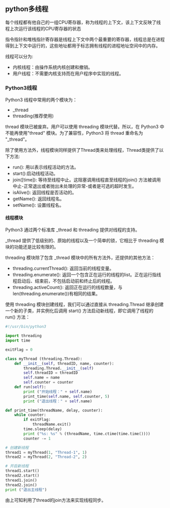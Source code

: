## python多线程
每个线程都有他自己的一组CPU寄存器，称为线程的上下文，该上下文反映了线程上次运行该线程的CPU寄存器的状态

指令指针和堆栈指针寄存器是线程上下文中两个最重要的寄存器，线程总是在进程得到上下文中运行的，这些地址都用于标志拥有线程的进程地址空间中的内存。

线程可以分为:

 - 内核线程：由操作系统内核创建和撤销。
 - 用户线程：不需要内核支持而在用户程序中实现的线程。

### Python3线程
Python3 线程中常用的两个模块为：

 - _thread
 - threading(推荐使用)

thread 模块已被废弃。用户可以使用 threading 模块代替。所以，在 Python3 中不能再使用"thread" 模块。为了兼容性，Python3 将 thread 重命名为 "_thread"。

除了使用方法外，线程模块同样提供了Thread类来处理线程，Thread类提供了以下方法:

 - run(): 用以表示线程活动的方法。
 - start():启动线程活动。
 - join([time]): 等待至线程中止。这阻塞调用线程直至线程的join() 方法被调用中止-正常退出或者抛出未处理的异常-或者是可选的超时发生。
 - isAlive(): 返回线程是否活动的。
 - getName(): 返回线程名。
 - setName(): 设置线程名。

#### 线程模块
Python3 通过两个标准库 _thread 和 threading 提供对线程的支持。

_thread 提供了低级别的、原始的线程以及一个简单的锁，它相比于 threading 模块的功能还是比较有限的。

threading 模块除了包含 _thread 模块中的所有方法外，还提供的其他方法：

 - threading.currentThread(): 返回当前的线程变量。
 - threading.enumerate(): 返回一个包含正在运行的线程的list。正在运行指线程启动后、结束前，不包括启动前和终止后的线程。
 - threading.activeCount(): 返回正在运行的线程数量，与len(threading.enumerate())有相同的结果。

使用 threading 模块创建线程，我们可以通过直接从 threading.Thread 继承创建一个新的子类，并实例化后调用 start() 方法启动新线程，即它调用了线程的 run() 方法：

``` python
#!/usr/bin/python3

import threading
import time

exitFlag = 0

class myThread (threading.Thread):
    def __init__(self, threadID, name, counter):
        threading.Thread.__init__(self)
        self.threadID = threadID
        self.name = name
        self.counter = counter
    def run(self):
        print ("开始线程：" + self.name)
        print_time(self.name, self.counter, 5)
        print ("退出线程：" + self.name)

def print_time(threadName, delay, counter):
    while counter:
        if exitFlag:
            threadName.exit()
        time.sleep(delay)
        print ("%s: %s" % (threadName, time.ctime(time.time())))
        counter -= 1

# 创建新线程
thread1 = myThread(1, "Thread-1", 1)
thread2 = myThread(2, "Thread-2", 2)

# 开启新线程
thread1.start()
thread2.start()
thread1.join()
thread2.join()
print ("退出主线程")
```

由上可知利用了thread的join方法来实现线程同步。

